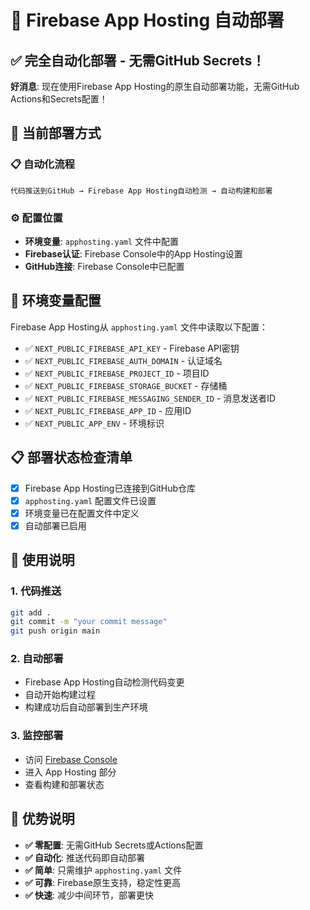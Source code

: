 # 🚀 Firebase App Hosting 自动部署

## ✅ 完全自动化部署 - 无需GitHub Secrets！

**好消息**: 现在使用Firebase App Hosting的原生自动部署功能，无需GitHub Actions和Secrets配置！

## 🎯 当前部署方式

### 📋 **自动化流程**
```
代码推送到GitHub → Firebase App Hosting自动检测 → 自动构建和部署
```

### ⚙️ **配置位置**
- **环境变量**: `apphosting.yaml` 文件中配置
- **Firebase认证**: Firebase Console中的App Hosting设置
- **GitHub连接**: Firebase Console中已配置

## 🔧 环境变量配置

Firebase App Hosting从 `apphosting.yaml` 文件中读取以下配置：

- ✅ `NEXT_PUBLIC_FIREBASE_API_KEY` - Firebase API密钥
- ✅ `NEXT_PUBLIC_FIREBASE_AUTH_DOMAIN` - 认证域名
- ✅ `NEXT_PUBLIC_FIREBASE_PROJECT_ID` - 项目ID
- ✅ `NEXT_PUBLIC_FIREBASE_STORAGE_BUCKET` - 存储桶
- ✅ `NEXT_PUBLIC_FIREBASE_MESSAGING_SENDER_ID` - 消息发送者ID
- ✅ `NEXT_PUBLIC_FIREBASE_APP_ID` - 应用ID
- ✅ `NEXT_PUBLIC_APP_ENV` - 环境标识

## 📋 部署状态检查清单

- [x] Firebase App Hosting已连接到GitHub仓库
- [x] `apphosting.yaml` 配置文件已设置
- [x] 环境变量已在配置文件中定义
- [x] 自动部署已启用

## 🔧 使用说明

### 1. 代码推送
```bash
git add .
git commit -m "your commit message"
git push origin main
```

### 2. 自动部署
- Firebase App Hosting自动检测代码变更
- 自动开始构建过程
- 构建成功后自动部署到生产环境

### 3. 监控部署
- 访问 [Firebase Console](https://console.firebase.google.com/)
- 进入 App Hosting 部分
- 查看构建和部署状态

## 🎯 优势说明

- **✅ 零配置**: 无需GitHub Secrets或Actions配置
- **✅ 自动化**: 推送代码即自动部署
- **✅ 简单**: 只需维护 `apphosting.yaml` 文件
- **✅ 可靠**: Firebase原生支持，稳定性更高
- **✅ 快速**: 减少中间环节，部署更快
